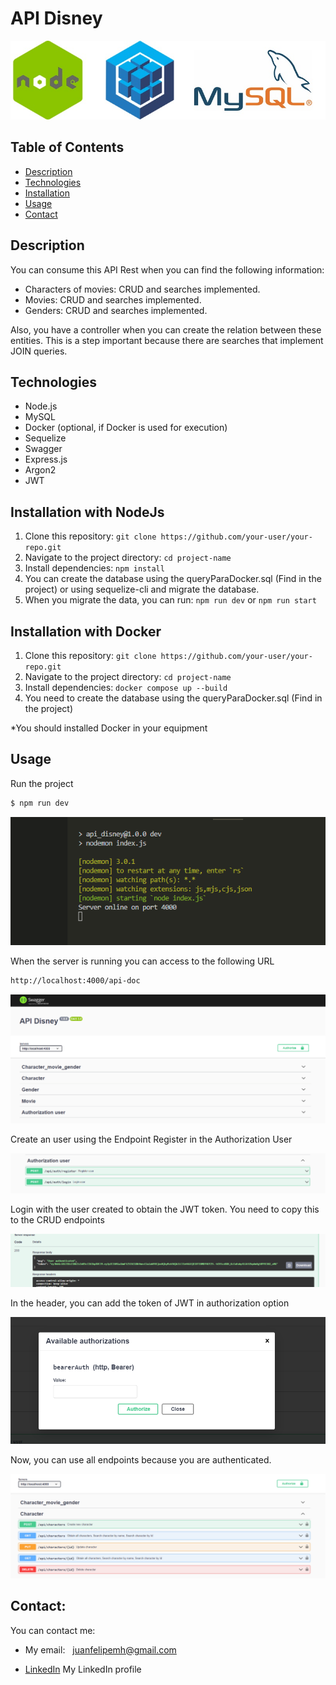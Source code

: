 # API Disney

![Alt Text](/utils/titulo.JPG)

## Table of Contents

- [Description](#description)
- [Technologies](#technologies)
- [Installation](#installation)
- [Usage](#usage)
- [Contact](#contact)

## Description

You can consume this API Rest when you can find the following information:

- Characters of movies: CRUD and searches implemented.
- Movies: CRUD and searches implemented.
- Genders: CRUD and searches implemented.

Also, you have a controller when you can create the relation between these entities. This is a step important because there are searches that implement JOIN queries. 

## Technologies

- Node.js
- MySQL
- Docker (optional, if Docker is used for execution)
- Sequelize
- Swagger
- Express.js
- Argon2
- JWT

## Installation with NodeJs

1. Clone this repository: `git clone https://github.com/your-user/your-repo.git`
2. Navigate to the project directory: `cd project-name`
3. Install dependencies: `npm install`
4. You can create the database using the queryParaDocker.sql (Find in the project) or using sequelize-cli and migrate the database.
5. When you migrate the data, you can run: `npm run dev` or `npm run start`

## Installation with Docker
1. Clone this repository: `git clone https://github.com/your-user/your-repo.git`
2. Navigate to the project directory: `cd project-name`
3. Install dependencies: `docker compose up --build`
4. You need to create the database using the queryParaDocker.sql (Find in the project)

*You should installed Docker in your equipment

## Usage

Run the project

```bash
$ npm run dev
```
![Alt Text](/utils/1.png)

When the server is running you can access to the following URL

```bash
http://localhost:4000/api-doc
```
![Alt Text](/utils/2.png)

Create an user using the Endpoint Register in the Authorization User

![Alt Text](/utils/3.png)

Login with the user created to obtain the JWT token. You need to copy this to the CRUD endpoints

![Alt Text](/utils/4.png)

In the header, you can add the token of JWT in authorization option

![Alt Text](/utils/5.png)

Now, you can use all endpoints because you are authenticated. 

![Alt Text](/utils/6.png)


## Contact:

You can contact me:

- My email: <a style="margin-left: 8px;" href="mailto:juanfelipemh@gmail.com">juanfelipemh@gmail.com</a>

- [LinkedIn](https://www.linkedin.com/in/juanfelipemh/) My LinkedIn profile
